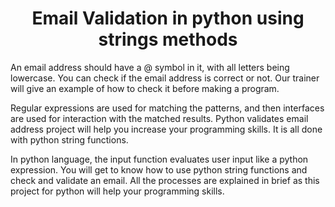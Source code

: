 <h1 align="center"> Email Validation in python using strings methods </h1>

An email address should have a @ symbol in it, with all letters being lowercase. You can check if the email address is correct or not. Our trainer will give an example of how to check it before making a program.

Regular expressions are used for matching the patterns, and then interfaces are used for interaction with the matched results. Python validates email address project will help you increase your programming skills. It is all done with python string functions.

In python language, the input function evaluates user input like a python expression. You will get to know how to use python string functions and check and validate an email. All the processes are explained in brief as this project for python will help your programming skills.